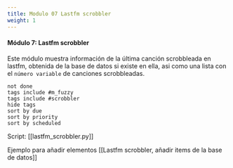 ```yaml
---
title: Modulo 07 Lastfm scrobbler
weight: 1
---
```


#### Módulo 7: Lastfm scrobbler
Este módulo muestra información de la última canción scrobbleada en lastfm, obtenida de la base de datos si existe en ella, asi como una lista con el `número variable` de canciones scrobbleadas.


```tasks
not done
tags include #m_fuzzy
tags include #scrobbler 
hide tags
sort by due
sort by priority
sort by scheduled
```




Script:
[[lastfm_scrobbler.py]]

Ejemplo para añadir elementos 
[[Lastfm scrobbler, añadir items de la base de datos]]